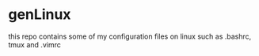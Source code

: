 # genLinux
this repo contains some of my configuration files on linux such as .bashrc, tmux and .vimrc
